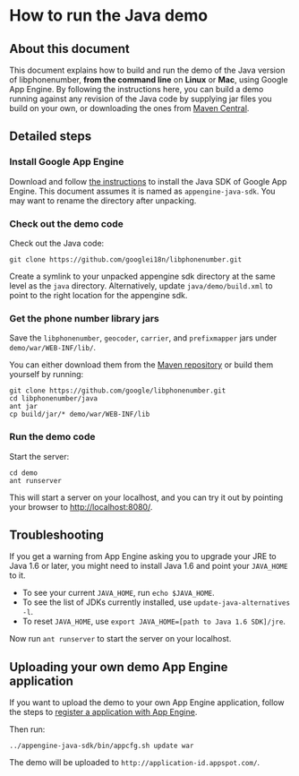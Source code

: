 # How to run the Java demo

## About this document

This document explains how to build and run the demo of the Java version of
libphonenumber, **from the command line** on **Linux** or **Mac**, using Google
App Engine. By following the instructions here, you can build a demo running
against any revision of the Java code by supplying jar files you build on your
own, or downloading the ones from [Maven
Central](http://repo1.maven.org/maven2/com/googlecode/libphonenumber/libphonenumber/).

## Detailed steps

### Install Google App Engine

Download and follow [the
instructions](http://cloud.google.com/appengine/downloads) to install the Java
SDK of Google App Engine. This document assumes it is named as
`appengine-java-sdk`. You may want to rename the directory after unpacking.

### Check out the demo code

Check out the Java code:

```
git clone https://github.com/googlei18n/libphonenumber.git
```

Create a symlink to your unpacked appengine sdk directory at the same level as
the `java` directory. Alternatively, update `java/demo/build.xml` to point to
the right location for the appengine sdk.

### Get the phone number library jars

Save the `libphonenumber`, `geocoder`, `carrier`, and `prefixmapper` jars under
`demo/war/WEB-INF/lib/`.

You can either download them from the  [Maven
repository](http://repo1.maven.org/maven2/com/googlecode/libphonenumber/) or
build them yourself by running:

```
git clone https://github.com/google/libphonenumber.git
cd libphonenumber/java
ant jar
cp build/jar/* demo/war/WEB-INF/lib
```

### Run the demo code

Start the server:

```
cd demo
ant runserver
```

This will start a server on your localhost, and you can try it out by pointing
your browser to [http://localhost:8080/](http://localhost:8080/).

## Troubleshooting

If you get a warning from App Engine asking you to upgrade your JRE to Java 1.6
or later, you might need to install Java 1.6 and point your `JAVA_HOME` to it.

*   To see your current `JAVA_HOME`, run `echo $JAVA_HOME`.
*   To see the list of JDKs currently installed, use `update-java-alternatives
    -l`.
*   To reset `JAVA_HOME`, use `export JAVA_HOME=[path to Java 1.6 SDK]/jre`.

Now run `ant runserver` to start the server on your localhost.

## Uploading your own demo App Engine application

If you want to upload the demo to your own App Engine application, follow the
steps to [register a application with App
Engine](http://code.google.com/appengine/docs/java/gettingstarted/uploading.html).

Then run:

```
../appengine-java-sdk/bin/appcfg.sh update war
```

The demo will be uploaded to `http://application-id.appspot.com/`.
